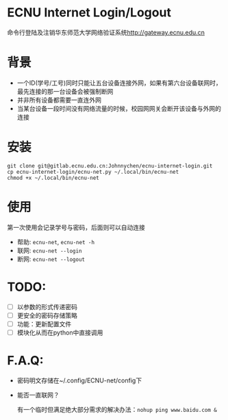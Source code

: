 # ECNU Internet Login/Logout
命令行登陆及注销华东师范大学网络验证系统<http://gateway.ecnu.edu.cn>

# 背景

* 一个ID(学号/工号)同时只能让五台设备连接外网，如果有第六台设备联网时，最先连接的那一台设备会被强制断网
* 并非所有设备都需要一直连外网
* 当某台设备一段时间没有网络流量的时候，校园网网关会断开该设备与外网的连接


# 安装

```
git clone git@gitlab.ecnu.edu.cn:Johnnychen/ecnu-internet-login.git
cp ecnu-internet-login/ecnu-net.py ~/.local/bin/ecnu-net
chmod +x ~/.local/bin/ecnu-net
```

# 使用

第一次使用会记录学号与密码，后面则可以自动连接

* 帮助: `ecnu-net`, `ecnu-net -h`
* 联网: `ecnu-net --login`
* 断网: `ecnu-net --logout`

# TODO:

- [ ] 以参数的形式传递密码
- [ ] 更安全的密码存储策略
- [ ] 功能：更新配置文件
- [ ] 模块化从而在python中直接调用

# F.A.Q:

* 密码明文存储在~/.config/ECNU-net/config下
* 能否一直联网？

    有一个临时但满足绝大部分需求的解决办法：`nohup ping www.baidu.com &`